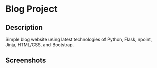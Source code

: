 # Blog Project

## Description
Simple blog website using latest technologies of Python, Flask, npoint, Jinja, HTML/CSS, and Bootstrap.

## Screenshots